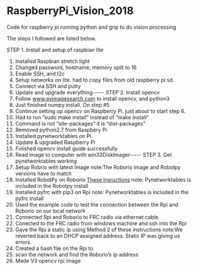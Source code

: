 # RaspberryPi_Vision_2018
Code for raspberry pi running python and grip to do vision processing

The steps I followed are listed below.


STEP 1. Install and setup of raspbian lite
1. Installed Raspbian stretch light
2. Changed password, hostname, memory split to 16
3. Enable SSH, and I2c
4. Setup networks on lite. had to copy files from old raspberry pi sd. 
5. Connect via SSH and putty
6. Update and upgrade everything-----
   STEP 2.  Install opencv
7. Follow  www.pyimagesearch.com to install opencv, and python3
8.  Just finished numpy install. On step #5
9. Continue setting up opencv on Raspberry Pi. just about to start step 6. 
10. Had to run “sudo make install” instead of “make install”
11. Command is not “site-packages” it is “dist-packages”
12. Removed python2.7 from Raspbery Pi
13. Installed pynetworktables on Pi
14. Update & upgraded Raspberry Pi
15. Finished opencv install guide successfully 
16. Read image to computer with win32DiskImager-----
   STEP 3. Get pynetworktables working
17. Setup Robrio with latest Image  note:The Roborio image and Robotpy versions have to match
18. Installed RobotPy on Roborio [These insructions](http://robotpy.readthedocs.io/en/stable/install/robot.html#install-robotpy)    note: Pynetworktables is included in the Robotpy install
19. Installed pyfrc with pip3 on Rpi   note: Pynetworktables is included in the pyfrc install
20. Used the example code to test the connection between the Rpi and Roborio on our local network
21. Connected Rpi and Roborio to FRC radio via ethernet cable
22. Conected to the FRC radio from windows machine and ssh into the Rpi 
23. Gave the Rpi a static ip using Method 2 of these instructions note:We reverted back to an DHCP assigned address. Static IP was giving us errors.
24. Created a bash file on the Rpi to 
25. scan the network and find the Roborio’s ip address
26. Made V3 opencv rpi image
